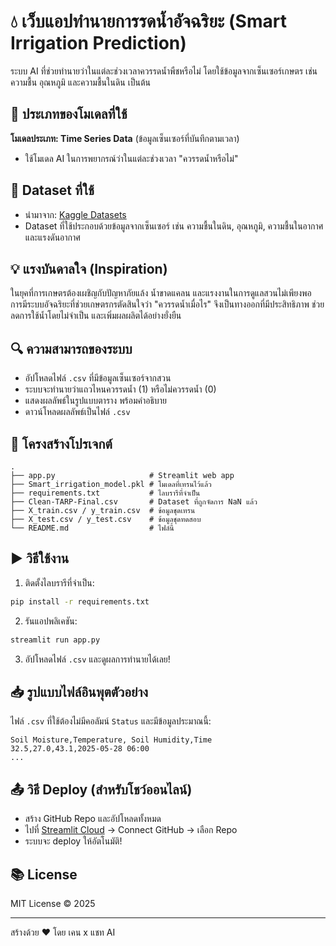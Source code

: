 # 💧 เว็บแอปทำนายการรดน้ำอัจฉริยะ (Smart Irrigation Prediction)

ระบบ AI ที่ช่วยทำนายว่าในแต่ละช่วงเวลาควรรดน้ำพืชหรือไม่ โดยใช้ข้อมูลจากเซ็นเซอร์เกษตร เช่น ความชื้น อุณหภูมิ และความชื้นในดิน เป็นต้น

## 🧠 ประเภทของโมเดลที่ใช้

**โมเดลประเภท: Time Series Data** (ข้อมูลเซ็นเซอร์ที่บันทึกตามเวลา)

* ใช้โมเดล AI ในการพยากรณ์ว่าในแต่ละช่วงเวลา "ควรรดน้ำหรือไม่"

## 🌾 Dataset ที่ใช้

* นำมาจาก: [Kaggle Datasets](https://www.kaggle.com/datasets)
* Dataset ที่ใช้ประกอบด้วยข้อมูลจากเซ็นเซอร์ เช่น ความชื้นในดิน, อุณหภูมิ, ความชื้นในอากาศ และแรงดันอากาศ

## 💡 แรงบันดาลใจ (Inspiration)

ในยุคที่การเกษตรต้องเผชิญกับปัญหาภัยแล้ง น้ำขาดแคลน และแรงงานในการดูแลสวนไม่เพียงพอ การมีระบบอัจฉริยะที่ช่วยเกษตรกรตัดสินใจว่า "ควรรดน้ำเมื่อไร" จึงเป็นทางออกที่มีประสิทธิภาพ ช่วยลดการใช้น้ำโดยไม่จำเป็น และเพิ่มผลผลิตได้อย่างยั่งยืน

## 🔍 ความสามารถของระบบ

* อัปโหลดไฟล์ `.csv` ที่มีข้อมูลเซ็นเซอร์จากสวน
* ระบบจะทำนายว่าแถวไหนควรรดน้ำ (1) หรือไม่ควรรดน้ำ (0)
* แสดงผลลัพธ์ในรูปแบบตาราง พร้อมคำอธิบาย
* ดาวน์โหลดผลลัพธ์เป็นไฟล์ `.csv`

## 📂 โครงสร้างโปรเจกต์

```
.
├── app.py                     # Streamlit web app
├── Smart_irrigation_model.pkl # โมเดลที่เทรนไว้แล้ว
├── requirements.txt           # ไลบรารีที่จำเป็น
├── Clean-TARP-Final.csv       # Dataset ที่ถูกจัดการ NaN แล้ว
├── X_train.csv / y_train.csv  # ข้อมูลชุดเทรน
├── X_test.csv / y_test.csv    # ข้อมูลชุดทดสอบ
└── README.md                  # ไฟล์นี้
```

## ▶️ วิธีใช้งาน

1. ติดตั้งไลบรารีที่จำเป็น:

```bash
pip install -r requirements.txt
```

2. รันแอปพลิเคชัน:

```bash
streamlit run app.py
```

3. อัปโหลดไฟล์ `.csv` และดูผลการทำนายได้เลย!

## 📥 รูปแบบไฟล์อินพุตตัวอย่าง

ไฟล์ `.csv` ที่ใช้ต้องไม่มีคอลัมน์ `Status` และมีข้อมูลประมาณนี้:

```
Soil Moisture,Temperature, Soil Humidity,Time
32.5,27.0,43.1,2025-05-28 06:00
...
```

## 📤 วิธี Deploy (สำหรับโชว์ออนไลน์)

* สร้าง GitHub Repo และอัปโหลดทั้งหมด
* ไปที่ [Streamlit Cloud](https://share.streamlit.io/) → Connect GitHub → เลือก Repo
* ระบบจะ deploy ให้อัตโนมัติ!

## 📚 License

MIT License © 2025

---

สร้างด้วย ❤️ โดย เคน x แชท AI
